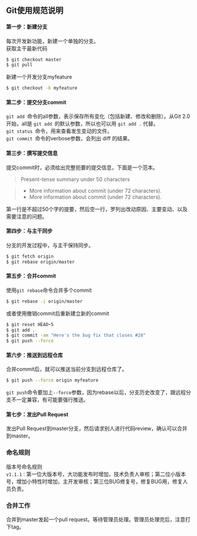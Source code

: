 ## Git使用规范说明

#### 第一步：新建分支
每次开发新功能，新建一个单独的分支。   
获取主干最新代码   

```bash
$ git checkout master
$ git pull
```

新建一个开发分支myfeature   

```bash
$ git checkout -b myfeature
```

#### 第二步：提交分支commit

`git add `命令的all参数，表示保存所有变化（包括新建、修改和删除）。从Git 2.0开始，all是 `git add `的默认参数，所以也可以用 `git add .` 代替。   
`git status `命令，用来查看发生变动的文件。   
`git commit `命令的verbose参数，会列出 diff 的结果。

#### 第三步：撰写提交信息
提交commit时，必须给出完整扼要的提交信息，下面是一个范本。   
> Present-tense summary under 50 characters

> * More information about commit (under 72 characters).
> * More information about commit (under 72 characters).

第一行是不超过50个字的提要，然后空一行，罗列出改动原因、主要变动、以及需要注意的问题。

#### 第四步：与主干同步
分支的开发过程中，与主干保持同步。   

```bash
$ git fetch origin
$ git rebase origin/master
```

#### 第五步：合并commit
使用`git rebase`命令合并多个commit

```bash
$ git rebase -i origin/master
```

或者使用撤销commit后重新建立新的commit

```bash
$ git reset HEAD~5
$ git add .
$ git commit -am "Here's the bug fix that closes #28"
$ git push --force
```

#### 第六步：推送到远程仓库
合并commit后，就可以推送当前分支到远程仓库了。   
```bash
$ git push --force origin myfeature
```
`git push`命令要加上`--force`参数，因为rebase以后，分支历史改变了，跟远程分支不一定兼容，有可能要强行推送。

#### 第七步：发出Pull Request
发出Pull Request到master分支，然后请求别人进行代码review，确认可以合并到master。


### 命名规则
版本号命名规则   
`v1.1.1：`第一位大版本号，大功能发布时增加，技术负责人审核；第二位小版本号，增加小特性时增加，主开发审核；第三位BUG修复号，修复BUG用，修复人员负责。


### 合并工作
合并到master发起一个pull request。等待管理员处理。管理员处理完后，注意打下tag。
